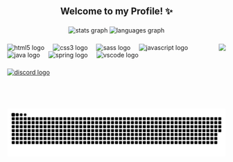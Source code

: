 <h2 align="center">Welcome to my Profile! ✨</h2>

###

<div align="center">
  <img src="https://github-readme-stats.vercel.app/api?username=mendesdomingos&hide_title=true&hide_rank=true&show_icons=true&include_all_commits=true&count_private=true&disable_animations=false&theme=apprentice&locale=en&hide_border=true" height="130" alt="stats graph"  />
  <img src="https://github-readme-stats.vercel.app/api/top-langs?username=mendesdomingos&locale=en&hide_title=true&layout=compact&card_width=320&langs_count=5&theme=apprentice&hide_border=true" height="130" alt="languages graph"  />
</div>

###

<img align="right" height="150" src="https://i.pinimg.com/originals/88/3d/a3/883da3ecc506baafc9a76a49c347d14f.gif"  />

###

<div align="left">
  <img src="https://cdn.jsdelivr.net/gh/devicons/devicon/icons/html5/html5-original.svg" height="30" alt="html5 logo"  />
  <img width="12" />
  <img src="https://cdn.jsdelivr.net/gh/devicons/devicon/icons/css3/css3-original.svg" height="30" alt="css3 logo"  />
  <img width="12" />
  <img src="https://cdn.jsdelivr.net/gh/devicons/devicon/icons/sass/sass-original.svg" height="30" alt="sass logo"  />
  <img width="12" />
  <img src="https://cdn.jsdelivr.net/gh/devicons/devicon/icons/javascript/javascript-original.svg" height="30" alt="javascript logo"  />
  <img width="12" />
  <img src="https://cdn.jsdelivr.net/gh/devicons/devicon/icons/java/java-original.svg" height="30" alt="java logo"  />
  <img width="12" />
  <img src="https://cdn.jsdelivr.net/gh/devicons/devicon/icons/spring/spring-original.svg" height="30" alt="spring logo"  />
  <img width="12" />
  <img src="https://cdn.jsdelivr.net/gh/devicons/devicon/icons/vscode/vscode-original.svg" height="30" alt="vscode logo"  />
</div>

###

  <div align="left">
    <a href="discordapp.com/users/1214630181159964682" target="_blank">
    <img src="https://img.shields.io/static/v1?message=Discord&logo=discord&label=&color=7289DA&logoColor=white&labelColor=&style=for-the-badge" height="35" alt="discord logo"  />
  </a>
  </div>

###

<br clear="both">

<img src="https://raw.githubusercontent.com/mendesdomingos/mendesdomingos/output/snake.svg" alt="Snake animation" />

###
